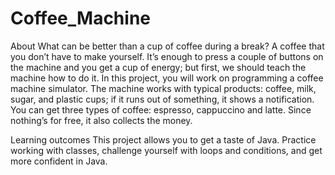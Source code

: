 # Coffee_Machine
About
What can be better than a cup of coffee during a break? A coffee that you don’t have to make yourself. 
It’s enough to press a couple of buttons on the machine and you get a cup of energy; but first, we should teach the machine how to do it. 
In this project, you will work on programming a coffee machine simulator. The machine works with typical products: coffee, milk, sugar, and plastic cups; 
if it runs out of something, it shows a notification. You can get three types of coffee: espresso, cappuccino and latte. Since nothing’s for free, 
it also collects the money.

Learning outcomes
This project allows you to get a taste of Java. Practice working with classes, challenge yourself with loops and conditions, and get more confident in Java.
